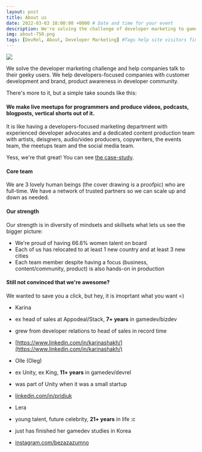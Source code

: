 ```yaml
---
layout: post
title: About us
date: 2022-03-03 10:00:00 +0000 # Date and time for your event
description: We're solving the challenge of developer marketing to game developers. # Post description
img: about-750.png
tags: [DevRel, About, Developer Marketing] #Tags help site visitors find events. Add an own tag i.e. DevrelFolks and a city, if you feel like it 
---
```


<img align="middle" src="{{site.baseurl}}/assets/img/about-750.png">

We solve the developer marketing challenge and help companies talk to their geeky users. 
We help developers-focused companies with customer development and brand, product awareness in developer community.

There's more to it, but a simple take sounds like this:

#### We make live meetups for programmers and produce videos, podcasts, blogposts, vertical shorts out of it.
It is like having a developers-focused marketing department with experienced developer advocates and a dedicated content production team with artists, deisgners, audio/video producers, copywriters, the events team, the meetups team and the social media team.

Yess, we're that great! You can see [the case-study]({{site.baseurl}}/partners/).

#### Core team
We are 3 lovely human beings (the cover drawing is a proofpic) who are full-time.
We have a network of trusted partners so we can scale up and down as needed.

#### Our strength
Our strength is in diversity of mindsets and skillsets what lets us see the bigger picture:

* We're proud of having 66.6% women talent on board
* Each of us has relocated to at least 1 new country and at least 3 new cities 
* Each team member despite having a focus (business, content/community, product) is also hands-on in production

#### Still not convinced that we're awesome?
We wanted to save you a click, but hey, it is imoprtant what you want =)

* Karina
* ex head of sales at Appodeal/Stack, __7+ years__ in gamedev/bizdev
* grew from developer relations to head of sales in record time
* [https://www.linkedin.com/in/karinashakh/](https://www.linkedin.com/in/karinashakh/)

* Olle (Oleg)
* ex Unity, ex King, __11+ years__ in gamedev/devrel
* was part of Unity when it was a small startup
* [linkedin.com/in/pridiuk](https://www.linkedin.com/in/pridiuk/)

* Lera
* young talent, future celebrity, __21+ years__ in life :c
* just has finished her gamedev studies in Korea
* [instagram.com/bezazazumno](https://www.instagram.com/bezazazumno/)